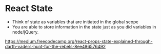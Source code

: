 # React State

* Think of state as variables that are initiated in the global scope
* You are able to store information in the state just as you did variables in node/jQuery.

https://medium.freecodecamp.org/react-props-state-explained-through-darth-vaders-hunt-for-the-rebels-8ee486576492